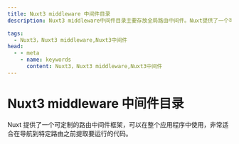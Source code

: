 ```yaml
---
title: Nuxt3 middleware 中间件目录
description: Nuxt3 middleware中间件目录主要存放全局路由中间件。Nuxt提供了一个可定制的路由中间件框架，可以在整个应用程序中使用，非常适合在导航到特定路由之前提取要运行的代码。

tags: 
  - Nuxt3，Nuxt3 middleware,Nuxt3中间件
head:
  - - meta
    - name: keywords
      content: Nuxt3，Nuxt3 middleware,Nuxt3中间件
---
```


# Nuxt3 middleware 中间件目录

Nuxt 提供了一个可定制的路由中间件框架，可以在整个应用程序中使用，非常适合在导航到特定路由之前提取要运行的代码。

